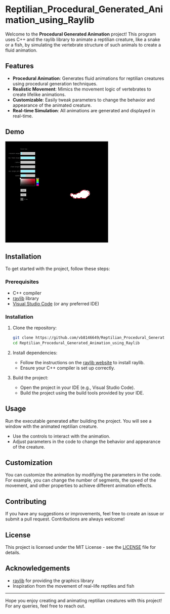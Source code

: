 # Reptilian_Procedural_Generated_Animation_using_Raylib

Welcome to the **Procedural Generated Animation** project! This program uses C++ and the raylib library to animate a reptilian creature, like a snake or a fish, by simulating the vertebrate structure of such animals to create a fluid animation.

## Features

- **Procedural Animation**: Generates fluid animations for reptilian creatures using procedural generation techniques.
- **Realistic Movement**: Mimics the movement logic of vertebrates to create lifelike animations.
- **Customizable**: Easily tweak parameters to change the behavior and appearance of the animated creature.
- **Real-time Simulation**: All animations are generated and displayed in real-time.

## Demo

![Demo GIF](https://github.com/vb8146649/Reptilian_Procedural_Generated_Animation_using_Raylib/blob/main/preview.gif)

## Installation

To get started with the project, follow these steps:

### Prerequisites

- C++ compiler
- [raylib](https://www.raylib.com/) library
- [Visual Studio Code](https://code.visualstudio.com/) (or any preferred IDE)

### Installation

1. Clone the repository:
    ```bash
    git clone https://github.com/vb8146649/Reptilian_Procedural_Generated_Animation_using_Raylib.git
    cd Reptilian_Procedural_Generated_Animation_using_Raylib
    ```

2. Install dependencies:
    - Follow the instructions on the [raylib website](https://www.raylib.com/) to install raylib.
    - Ensure your C++ compiler is set up correctly.

3. Build the project:
    - Open the project in your IDE (e.g., Visual Studio Code).
    - Build the project using the build tools provided by your IDE.

## Usage

Run the executable generated after building the project. You will see a window with the animated reptilian creature.

- Use the controls to interact with the animation.
- Adjust parameters in the code to change the behavior and appearance of the creature.

## Customization

You can customize the animation by modifying the parameters in the code. For example, you can change the number of segments, the speed of the movement, and other properties to achieve different animation effects.

## Contributing

If you have any suggestions or improvements, feel free to create an issue or submit a pull request. Contributions are always welcome!

## License

This project is licensed under the MIT License - see the [LICENSE](LICENSE) file for details.

## Acknowledgements

- [raylib](https://www.raylib.com/) for providing the graphics library
- Inspiration from the movement of real-life reptiles and fish

---

Hope you enjoy creating and animating reptilian creatures with this project! For any queries, feel free to reach out.
